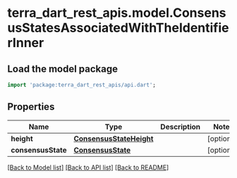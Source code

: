 # terra_dart_rest_apis.model.ConsensusStatesAssociatedWithTheIdentifierInner

## Load the model package
```dart
import 'package:terra_dart_rest_apis/api.dart';
```

## Properties
Name | Type | Description | Notes
------------ | ------------- | ------------- | -------------
**height** | [**ConsensusStateHeight**](ConsensusStateHeight.md) |  | [optional] 
**consensusState** | [**ConsensusState**](ConsensusState.md) |  | [optional] 

[[Back to Model list]](../README.md#documentation-for-models) [[Back to API list]](../README.md#documentation-for-api-endpoints) [[Back to README]](../README.md)


